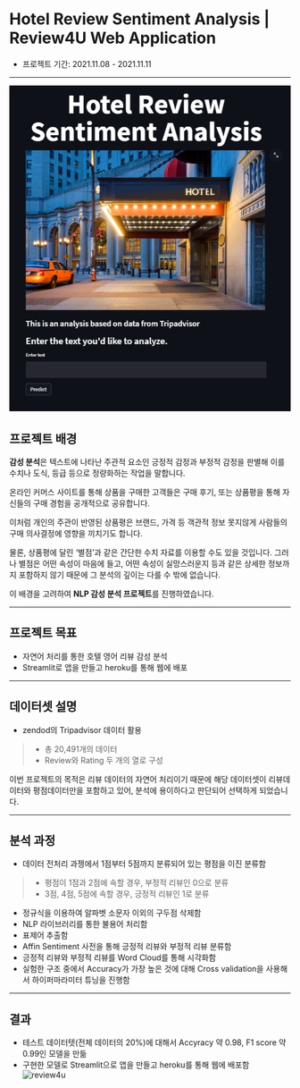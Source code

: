# Hotel Review Sentiment Analysis | Review4U Web Application
- 프로젝트 기간: 2021.11.08 - 2021.11.11
---
![img1](./images/img1.PNG)
## 프로젝트 배경
**감성 분석**은 텍스트에 나타난 주관적 요소인 긍정적 감정과 부정적 감정을 판별해 이를 수치나 도식, 등급 등으로 정량화하는 작업을 말합니다.

온라인 커머스 사이트를 통해 상품을 구매한 고객들은 구매 후기, 또는 상품평을 통해 자신들의 구매 경험을 공개적으로 공유합니다.

이처럼 개인의 주관이 반영된 상품평은 브랜드, 가격 등 객관적 정보 못지않게 사람들의 구매 의사결정에 영향을 끼치기도 합니다. 

물론, 상품평에 달린 ‘별점’과 같은 간단한 수치 자료를 이용할 수도 있을 것입니다. 그러나 별점은 어떤 속성이 마음에 들고, 어떤 속성이 실망스러운지 등과 같은 상세한 정보까지 포함하지 않기 때문에 그 분석의 깊이는 다를 수 밖에 없습니다.

이 배경을 고려하여 **NLP 감성 분석 프로젝트**를 진행하였습니다.

---
## 프로젝트 목표
- 자연어 처리를 통한 호텔 영어 리뷰 감성 분석
- Streamlit로 앱을 만들고 heroku를 통해 웹에 배포
---
## 데이터셋 설명
- zendod의 Tripadvisor 데이터 활용
> - 총 20,491개의 데이터<br>
> - Review와 Rating 두 개의 열로 구성<br>

이번 프로젝트의 목적은 리뷰 데이터의 자연어 처리이기 때문에 해당 데이터셋이 리뷰데이터와 평점데이터만을 포함하고 있어, 분석에 용이하다고 판단되어 선택하게 되었습니다.

---
## 분석 과정
- 데이터 전처리 과젱에서 1점부터 5점까지 분류되어 있는 평점을 이진 분류함
> - 평점이 1점과 2점에 속할 경우, 부정적 리뷰인 0으로 분류<br>
> - 3점, 4점, 5점에 속할 경우, 긍정적 리뷰인 1로 분류<br>
- 정규식을 이용하여 알파벳 소문자 이외의 구두점 삭제함
- NLP 라이브러리를 통한 불용어 처리함
- 표제어 추출함
- Affin Sentiment 사전을 통해 긍정적 리뷰와 부정적 리뷰 분류함
- 긍정적 리뷰와 부정적 리뷰를 Word Cloud를 통해 시각화함
- 실험한 구조 중에서 Accuracy가 가장 높은 것에 대해 Cross validation을 사용해서 하이퍼마라미터 튜닝을 진행함

---
## 결과
- 테스트 데이터텟(전체 데이터의 20%)에 대해서 Accyracy 약 0.98, F1 score 약 0.99인 모델을 만듦
- 구현한 모델로 Streamlit으로 앱을 만들고 heroku를 통해 웹에 배포함
![review4u](https://user-images.githubusercontent.com/87054081/147868341-2b05c447-d494-4fb1-b80b-3796924e2643.gif)

